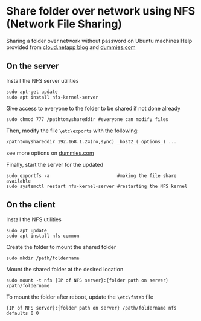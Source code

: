 # Share folder over network using NFS (Network File Sharing)

Sharing a folder over network without password on Ubuntu machines
Help provided from [cloud.netapp blog](https://cloud.netapp.com/blog/azure-anf-blg-linux-nfs-server-how-to-set-up-server-and-client) and [dummies.com](https://www.dummies.com/computers/operating-systems/linux/how-to-share-files-with-nfs-on-linux-systems/)

## On the server
Install the NFS server utilities
```
sudo apt-get update
sudo apt install nfs-kernel-server
```
Give access to everyone to the folder to be shared if not done already
```
sudo chmod 777 /pathtomyshareddir #everyone can modify files
```
Then, modify the file `\etc\exports` with the following:
```
/pathtomyshareddir 192.168.1.24(ro,sync) _host2_(_options_) ...
```
see more options on  [dummies.com](https://www.dummies.com/computers/operating-systems/linux/how-to-share-files-with-nfs-on-linux-systems/)

Finally, start the server for the updated  
```
sudo exportfs -a                         #making the file share available
sudo systemctl restart nfs-kernel-server #restarting the NFS kernel
``` 

## On the client

Install the NFS utilities
```
sudo apt update
sudo apt install nfs-common
```

Create the folder to mount the shared folder
```
sudo mkdir /path/foldername
```

Mount the shared folder at the desired location
```
sudo mount -t nfs {IP of NFS server}:{folder path on server} /path/foldername
```

To mount the folder after reboot, update the `\etc\fstab` file
```
{IP of NFS server}:{folder path on server} /path/foldername nfs defaults 0 0
```




